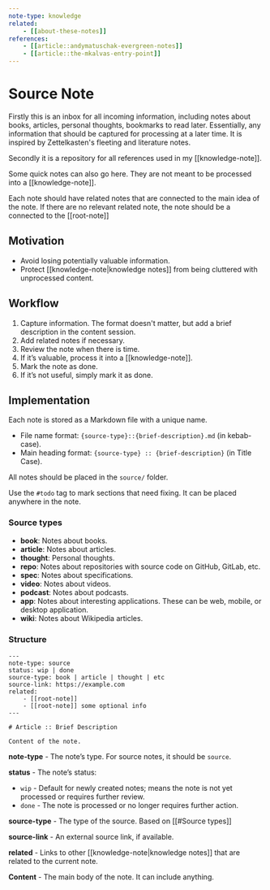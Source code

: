 ```yaml
---
note-type: knowledge
related:
    - [[about-these-notes]]
references:
    - [[article::andymatuschak-evergreen-notes]]
    - [[article::the-mkalvas-entry-point]]
---
```


# Source Note

Firstly this is an inbox for all incoming information, including notes about
books, articles, personal thoughts, bookmarks to read later. Essentially, any
information that should be captured for processing at a later time. It is
inspired by Zettelkasten's fleeting and literature notes.

Secondly it is a repository for all references used in my [[knowledge-note]].

Some quick notes can also go here. They are not meant to be processed into a
[[knowledge-note]].

Each note should have related notes that are connected to the main idea of the
note. If there are no relevant related note, the note should be a connected to
the [[root-note]]

## Motivation

- Avoid losing potentially valuable information.
- Protect [[knowledge-note|knowledge notes]] from being cluttered with
  unprocessed content.

## Workflow

1. Capture information. The format doesn't matter, but add a brief description
   in the content session.
2. Add related notes if necessary.
3. Review the note when there is time.
4. If it’s valuable, process it into a [[knowledge-note]].
5. Mark the note as done.
6. If it’s not useful, simply mark it as done.

## Implementation

Each note is stored as a Markdown file with a unique name.

- File name format: `{source-type}::{brief-description}.md` (in kebab-case).
- Main heading format: `{source-type} :: {brief-description}` (in Title Case).

All notes should be placed in the `source/` folder.

Use the `#todo` tag to mark sections that need fixing. It can be placed anywhere
in the note.

### Source types

- **book**: Notes about books.
- **article**: Notes about articles.
- **thought**: Personal thoughts.
- **repo**: Notes about repositories with source code on GitHub, GitLab, etc.
- **spec**: Notes about specifications.
- **video**: Notes about videos.
- **podcast**: Notes about podcasts.
- **app**: Notes about interesting applications. These can be web, mobile, or
  desktop application.
- **wiki**: Notes about Wikipedia articles.

### Structure

```
---
note-type: source
status: wip | done
source-type: book | article | thought | etc
source-link: https://example.com
related:
    - [[root-note]]
    - [[root-note]] some optional info
---

# Article :: Brief Description

Content of the note.
```

**note-type** - The note’s type. For source notes, it should be `source`.

**status** - The note’s status:

- `wip` - Default for newly created notes; means the note is not yet processed
  or requires further review.
- `done` - The note is processed or no longer requires further action.

**source-type** - The type of the source. Based on [[#Source types]]

**source-link** - An external source link, if available.

**related** - Links to other [[knowledge-note|knowledge notes]] that are related
to the current note.

**Content** - The main body of the note. It can include anything.
